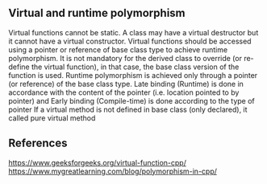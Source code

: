## Virtual and runtime polymorphism
Virtual functions cannot be static.
A class may have a virtual destructor but it cannot have a virtual constructor.
Virtual functions should be accessed using a pointer or reference of base class type to achieve runtime polymorphism.
It is not mandatory for the derived class to override (or re-define the virtual function), in that case, the base class version of the function is used.
Runtime polymorphism is achieved only through a pointer (or reference) of the base class type.
Late binding (Runtime) is done in accordance with the content of the pointer (i.e. location pointed to by pointer) and Early binding (Compile-time) is done according to the type of pointer
If a virtual method is not defined in base class (only declared), it called pure virtual method

## References
https://www.geeksforgeeks.org/virtual-function-cpp/
https://www.mygreatlearning.com/blog/polymorphism-in-cpp/